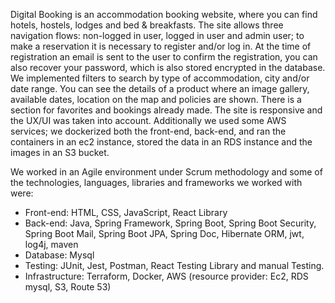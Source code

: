 Digital Booking is an accommodation booking website, where you can find hotels, hostels, lodges and bed & breakfasts. The site allows three navigation flows: non-logged in user, logged in user and admin user; to make a reservation it is necessary to register and/or log in. At the time of registration an email is sent to the user to confirm the registration, you can also recover your password, which is also stored encrypted in the database.
We implemented filters to search by type of accommodation, city and/or date range. You can see the details of a product where an image gallery, available dates, location on the map and policies are shown. There is a section for favorites and bookings already made. The site is responsive and the UX/UI was taken into account.
Additionally we used some AWS services; we dockerized both the front-end, back-end, and ran the containers in an ec2 instance, stored the data in an RDS instance and the images in an S3 bucket.

We worked in an Agile environment under Scrum methodology and some of the technologies, languages, libraries and frameworks we worked with were:
- Front-end: HTML, CSS, JavaScript, React Library
- Back-end: Java, Spring Framework, Spring Boot, Spring Boot Security, Spring Boot Mail, Spring Boot JPA, Spring Doc, Hibernate ORM, jwt, log4j, maven
- Database: Mysql
- Testing: JUnit, Jest, Postman, React Testing Library and manual Testing.
- Infrastructure: Terraform, Docker, AWS (resource provider: Ec2, RDS mysql, S3, Route 53)


